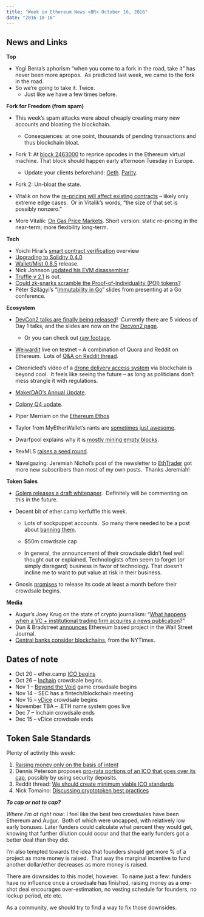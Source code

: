 ```yaml
---
title: "Week in Ethereum News <BR> October 16, 2016"
date: "2016-10-16"
---
```


## News and Links

**Top**

- Yogi Berra’s aphorism “when you come to a fork in the road, take it” has never been more apropos.  As predicted last week, we came to the fork in the road.
- So we’re going to take it. Twice.
    - Just like we have a few times before.  
        

**Fork for Freedom (from spam)**

- This week’s spam attacks were about cheaply creating many new accounts and bloating the blockchain.
    - Consequences: at one point, thousands of pending transactions and thus blockchain bloat.  
        
- Fork 1: At [block 2463000](https://t.umblr.com/redirect?z=https%3A%2F%2Fblog.ethereum.org%2F2016%2F10%2F13%2Fannouncement-imminent-hard-fork-eip150-gas-cost-changes%2F&t=M2I3ZmIyN2NkNzc3NjU3NDUxN2RlMTZhNTllNGFmMzY3YTcxYTY3OCxOSnB1em1ESA%3D%3D&b=t%3AQ8svKXOQOFn4j1wJ-IeWRA&p=https%3A%2F%2Fwww.weekinethereum.com%2Fpost%2F155176171838%2Foctober-16-2016&m=0) to reprice opcodes in the Ethereum virtual machine. That block should happen early afternoon Tuesday in Europe.
    - Update your clients beforehand: [Geth](https://t.umblr.com/redirect?z=https%3A%2F%2Fgithub.com%2Fethereum%2Fgo-ethereum%2Freleases%2Ftag%2Fv1.4.18&t=ODkyYzE3ZDJmYjQyOGMxNTEzZjdkNWQ3ZDc1ODZkOTYzZDE4OGM3YyxOSnB1em1ESA%3D%3D&b=t%3AQ8svKXOQOFn4j1wJ-IeWRA&p=https%3A%2F%2Fwww.weekinethereum.com%2Fpost%2F155176171838%2Foctober-16-2016&m=0). [Parity](https://t.umblr.com/redirect?z=https%3A%2F%2Fgithub.com%2Fethcore%2Fparity%2Freleases%2Ftag%2Fv1.3.8&t=NzI3OWM2YTBjOGVjODI1ZjEzMTc2NjA2NTVlYWQwZDVjZDEwODI3YixOSnB1em1ESA%3D%3D&b=t%3AQ8svKXOQOFn4j1wJ-IeWRA&p=https%3A%2F%2Fwww.weekinethereum.com%2Fpost%2F155176171838%2Foctober-16-2016&m=0).  
        
- Fork 2: Un-bloat the state.
- Vitalik on how the [re-pricing will affect existing contracts](https://t.umblr.com/redirect?z=https%3A%2F%2Fwww.reddit.com%2Fr%2Fethereum%2Fcomments%2F57p0bv%2Fa_quick_note_on_how_the_call_gas_cost_increase%2F&t=NTE5ZTkzYjU3ODFhN2M5ZTVmMGQ1NzQ3NTliM2M5MjRkZDQ2MWJmZCxOSnB1em1ESA%3D%3D&b=t%3AQ8svKXOQOFn4j1wJ-IeWRA&p=https%3A%2F%2Fwww.weekinethereum.com%2Fpost%2F155176171838%2Foctober-16-2016&m=0) – likely only extreme edge cases.  Or in Vitalik’s words, “the size of that set is possibly nonzero.”
- More Vitalik: [On Gas Price Markets](https://t.umblr.com/redirect?z=https%3A%2F%2Fwww.reddit.com%2Fr%2Fethereum%2Fcomments%2F572n4q%2Fon_gas_price_markets%2F&t=ZjRkNTJjZTgzMDM0MzFkY2E5ZDI0NDI3NTNkYzg5ZTIwZjIxZjk0NCxOSnB1em1ESA%3D%3D&b=t%3AQ8svKXOQOFn4j1wJ-IeWRA&p=https%3A%2F%2Fwww.weekinethereum.com%2Fpost%2F155176171838%2Foctober-16-2016&m=0). Short version: static re-pricing in the near-term; more flexibility long-term.

**Tech**

- Yoichi Hirai’s [smart contract verification](https://t.umblr.com/redirect?z=https%3A%2F%2Fgithub.com%2Fpirapira%2Fethereum-formal-verification-overview%2Fblob%2Fmaster%2FREADME.md&t=ZjJhMTc1Mzk0Zjg4MmNjNzE1ZDc1ZGU1NDYzMjA4M2UwNjlmMWNiYixOSnB1em1ESA%3D%3D&b=t%3AQ8svKXOQOFn4j1wJ-IeWRA&p=https%3A%2F%2Fwww.weekinethereum.com%2Fpost%2F155176171838%2Foctober-16-2016&m=0) overview
- [Upgrading to Solidity 0.4.0](https://t.umblr.com/redirect?z=https%3A%2F%2Fgithub.com%2Fethereum%2Fsolidity%2Fblob%2Fdevelop%2FChangelog.md&t=OWJmYjE2MWUyYTA0ODMwMDkwYjhmNWJhMjg5YzFlMGM3YzRhMmY0NSxOSnB1em1ESA%3D%3D&b=t%3AQ8svKXOQOFn4j1wJ-IeWRA&p=https%3A%2F%2Fwww.weekinethereum.com%2Fpost%2F155176171838%2Foctober-16-2016&m=0)
- [Wallet/Mist 0.8.5](https://t.umblr.com/redirect?z=https%3A%2F%2Fgithub.com%2Fethereum%2Fmist%2Freleases%2Ftag%2Fv0.8.5&t=OWY0ZmEyM2I1ZTY3NjJlN2Y2MDVmYTY0MTVjNDAyOWQ0OTgyNTA3OCxOSnB1em1ESA%3D%3D&b=t%3AQ8svKXOQOFn4j1wJ-IeWRA&p=https%3A%2F%2Fwww.weekinethereum.com%2Fpost%2F155176171838%2Foctober-16-2016&m=0) release.
- Nick Johnson [updated his EVM disassembler](https://t.umblr.com/redirect?z=https%3A%2F%2Fgithub.com%2Farachnid%2Fevmdis%2F&t=ZjU1ZmUxOTEzMWNlZmFiNTI1ZDQ1NDE5NGIxMGI1OGZlMTI5ODU0NCxOSnB1em1ESA%3D%3D&b=t%3AQ8svKXOQOFn4j1wJ-IeWRA&p=https%3A%2F%2Fwww.weekinethereum.com%2Fpost%2F155176171838%2Foctober-16-2016&m=0).
- [Truffle v 2.1](https://t.umblr.com/redirect?z=https%3A%2F%2Fwww.reddit.com%2Fr%2Fethereum%2Fcomments%2F574rvr%2Ftruffle_v210_now_with_solc_04x_support%2F&t=Yzc1M2VhMTQ5OGZhNzVhYTM3YWJlZTgxNWVmOTYxMTJlZmFkYmI2NixOSnB1em1ESA%3D%3D&b=t%3AQ8svKXOQOFn4j1wJ-IeWRA&p=https%3A%2F%2Fwww.weekinethereum.com%2Fpost%2F155176171838%2Foctober-16-2016&m=0) is out.
- [Could zk-snarks scramble the Proof-of-Individuality (POI) tokens?](https://t.umblr.com/redirect?z=https%3A%2F%2Fwww.reddit.com%2Fr%2Fethereum%2Fcomments%2F57j3zp%2Fcould_zksnarks_scramble_the_proofofindividuality%2F&t=OTNlNjMwMTJhNzA0ZTJmOGFiY2Y1YjgyNTA1ZDNkZjg3YzU3MmIxNCxOSnB1em1ESA%3D%3D&b=t%3AQ8svKXOQOFn4j1wJ-IeWRA&p=https%3A%2F%2Fwww.weekinethereum.com%2Fpost%2F155176171838%2Foctober-16-2016&m=0)
- Péter Szilágyi’s “[Immutability in Go](https://t.umblr.com/redirect?z=https%3A%2F%2Fethereum.karalabe.com%2Ftalks%2F2016-dotgo.html&t=MGJiOGViMjk5YjI0NmQ4NjNhZTdkYjM3MzdjNWZjNDk0ZGQ4Nzc4YyxOSnB1em1ESA%3D%3D&b=t%3AQ8svKXOQOFn4j1wJ-IeWRA&p=https%3A%2F%2Fwww.weekinethereum.com%2Fpost%2F155176171838%2Foctober-16-2016&m=0)” slides from presenting at a Go conference.

**Ecosystem**

- [DevCon2 talks are finally being released](https://t.umblr.com/redirect?z=https%3A%2F%2Fwww.youtube.com%2Fchannel%2FUCNOfzGXD_C9YMYmnefmPH0g&t=ZjE2MGNiMDZiN2I4MzZmY2Y3ZDY2YWE2N2QxZjgxZjdhNjU4MTIzZSxOSnB1em1ESA%3D%3D&b=t%3AQ8svKXOQOFn4j1wJ-IeWRA&p=https%3A%2F%2Fwww.weekinethereum.com%2Fpost%2F155176171838%2Foctober-16-2016&m=0)!  Currently there are 5 videos of Day 1 talks, and the slides are now on the [Decvon2 page](https://t.umblr.com/redirect?z=https%3A%2F%2Fethereumfoundation.org%2Fdevcon&t=YWRhZDJkZjdjYmMzZTdhZTQ5YzliYTk4YzM3NWZhN2M0ZDhjMTFiNyxOSnB1em1ESA%3D%3D&b=t%3AQ8svKXOQOFn4j1wJ-IeWRA&p=https%3A%2F%2Fwww.weekinethereum.com%2Fpost%2F155176171838%2Foctober-16-2016&m=0).
    - Or you can check out [raw footage](https://t.umblr.com/redirect?z=http%3A%2F%2Flist.youku.com%2Falbumlist%2Fshow%3Fid%3D28368456%26ascending%3D1%26page%3D1&t=NzNjNDAxZTJhZWZjYjIxMmFkNDZjN2VhMTBjOTA1YjY1ZGIwNjE2NSxOSnB1em1ESA%3D%3D&b=t%3AQ8svKXOQOFn4j1wJ-IeWRA&p=https%3A%2F%2Fwww.weekinethereum.com%2Fpost%2F155176171838%2Foctober-16-2016&m=0).  
        
- [Weiwardit](https://t.umblr.com/redirect?z=http%3A%2F%2Fwww.weiwardit.com%2F&t=YzgzY2IzMDE4NjgwYTk1MWI5ZTYwYjU4YTA2OTc5YTRhZWNhMzBkOSxOSnB1em1ESA%3D%3D&b=t%3AQ8svKXOQOFn4j1wJ-IeWRA&p=https%3A%2F%2Fwww.weekinethereum.com%2Fpost%2F155176171838%2Foctober-16-2016&m=0) live on testnet – A combination of Quora and Reddit on Ethereum.  Lots of [Q&A on Reddit thread](https://t.umblr.com/redirect?z=https%3A%2F%2Fwww.reddit.com%2Fr%2Fethereum%2Fcomments%2F56rkrs%2Fi_built_a_new_dapp_ethereum_quora_reddit_steemit%2F&t=MjdkYjdhZjY2Y2M5MWMyYzllYWU5OWU4Mzk4YmUwOTAzMWQ4MmU2ZixOSnB1em1ESA%3D%3D&b=t%3AQ8svKXOQOFn4j1wJ-IeWRA&p=https%3A%2F%2Fwww.weekinethereum.com%2Fpost%2F155176171838%2Foctober-16-2016&m=0).
- Chronicled’s video of a [drone delivery access system](https://t.umblr.com/redirect?z=http%3A%2F%2Fchronicled.org%2Fdrone-case-study.html&t=ZWM2MTAxZTM1ODU5ODRkNzljMjBkZjk4N2U3ZDYzZGQ1ZGM5M2I4MCxOSnB1em1ESA%3D%3D&b=t%3AQ8svKXOQOFn4j1wJ-IeWRA&p=https%3A%2F%2Fwww.weekinethereum.com%2Fpost%2F155176171838%2Foctober-16-2016&m=0) via blockchain is beyond cool.  It feels like seeing the future – as long as politicians don’t mess strangle it with regulations.
- [MakerDAO’s Annual Update](https://t.umblr.com/redirect?z=https%3A%2F%2Fblog.makerdao.com%2F2016%2F10%2F11%2Fmaker-annual-update%2F&t=ZDk2ZjVmODExMzg3ODQ2MzYxZTI5YTM2ZDI3NzFlODNjZGJlMzE2ZixOSnB1em1ESA%3D%3D&b=t%3AQ8svKXOQOFn4j1wJ-IeWRA&p=https%3A%2F%2Fwww.weekinethereum.com%2Fpost%2F155176171838%2Foctober-16-2016&m=0).
- [Colony Q4 update](https://t.umblr.com/redirect?z=https%3A%2F%2Fblog.colony.io%2Fcolony-q4-update-77f7661a9e00&t=ODYxMjM5MTY0NTY0MmFkMmU3ZTc2ZDg5ZWMwZDA5Y2VmY2UzYzZlOSxOSnB1em1ESA%3D%3D&b=t%3AQ8svKXOQOFn4j1wJ-IeWRA&p=https%3A%2F%2Fwww.weekinethereum.com%2Fpost%2F155176171838%2Foctober-16-2016&m=0).
- Piper Merriam on the [Ethereum Ethos](https://t.umblr.com/redirect?z=https%3A%2F%2Fwww.reddit.com%2Fr%2Fethereum%2Fcomments%2F57hqyg%2Fthoughts_on_our_values_as_a_community%2F&t=MTA5ZWIzY2ZkNWNiMDhmNzkzYmQzYWY5MjY5NmVjY2EzMzRlZDQ1YSxOSnB1em1ESA%3D%3D&b=t%3AQ8svKXOQOFn4j1wJ-IeWRA&p=https%3A%2F%2Fwww.weekinethereum.com%2Fpost%2F155176171838%2Foctober-16-2016&m=0)
- Taylor from MyEtherWallet’s rants are [sometimes just awesome](https://t.umblr.com/redirect?z=https%3A%2F%2Fwww.reddit.com%2Fr%2Fethereum%2Fcomments%2F56wgd7%2Fsecurity_of_jaxx%2Fd8myta8%3Fcontext%3D3&t=YTNkOGMwYTZmOWNmOTE0MTQ0ZDE1NDE1ZTY5MThmMTU3ODdhYTU2OCxOSnB1em1ESA%3D%3D&b=t%3AQ8svKXOQOFn4j1wJ-IeWRA&p=https%3A%2F%2Fwww.weekinethereum.com%2Fpost%2F155176171838%2Foctober-16-2016&m=0).
- Dwarfpool explains why it is [mostly mining empty blocks](https://t.umblr.com/redirect?z=https%3A%2F%2Fwww.reddit.com%2Fr%2Fethereum%2Fcomments%2F57c1yn%2Fwhy_dwarfpool_mines_mostly_empty_blocks_and_only%2F&t=MDZkMGIxYWE0MTdkOTRmYTllYThiMWUxYjJjNjEwMTI4ZDViYTE5YSxOSnB1em1ESA%3D%3D&b=t%3AQ8svKXOQOFn4j1wJ-IeWRA&p=https%3A%2F%2Fwww.weekinethereum.com%2Fpost%2F155176171838%2Foctober-16-2016&m=0).
- RexMLS [raises a seed round](https://t.umblr.com/redirect?z=http%3A%2F%2Fwww.rexmls.com%2Fblog%2Funcategorized%2Fsuccessful-seed-objectives%2F&t=ZTM4ODg0MzAwZGY5MTliZmUxODdhMjkwZDE1ZjhhMDllNTliN2FiZixOSnB1em1ESA%3D%3D&b=t%3AQ8svKXOQOFn4j1wJ-IeWRA&p=https%3A%2F%2Fwww.weekinethereum.com%2Fpost%2F155176171838%2Foctober-16-2016&m=0).
- Navelgazing: Jeremiah Nichol’s post of the newsletter to [EthTrader](https://t.umblr.com/redirect?z=https%3A%2F%2Fwww.reddit.com%2Fr%2Fethtrader%2Fcomments%2F56p3h8%2Fthis_guy_has_a_very_clean_newsletter_and_a_great%2F&t=YTZjOWJmNjI2YzFkNTEzNzdhM2UzMzVhZDJlOGE2NjM5ZjE1ZGE1ZixOSnB1em1ESA%3D%3D&b=t%3AQ8svKXOQOFn4j1wJ-IeWRA&p=https%3A%2F%2Fwww.weekinethereum.com%2Fpost%2F155176171838%2Foctober-16-2016&m=0) got more new subscribers than most of my own posts.  Thanks Jeremiah!

**Token Sales**  

- [Golem releases a draft whitepaper](https://t.umblr.com/redirect?z=http%3A%2F%2Fgolemproject.net%2Fdoc%2FDraftGolemProjectWhitepaper.pdf&t=Y2RiY2ZkYjE0YmFlNWNlNWZjOGQ0NmQ0Y2YwMWMzMDQ4NDU4N2Q4NyxOSnB1em1ESA%3D%3D&b=t%3AQ8svKXOQOFn4j1wJ-IeWRA&p=https%3A%2F%2Fwww.weekinethereum.com%2Fpost%2F155176171838%2Foctober-16-2016&m=0).  Definitely will be commenting on this in the future.
- Decent bit of ether.camp kerfuffle this week.
    - Lots of sockpuppet accounts.  So many there needed to be a post about [banning them](https://t.umblr.com/redirect?z=https%3A%2F%2Fwww.reddit.com%2Fr%2Fethereum%2Fcomments%2F57fcef%2Fbanned_sockpuppet_accounts_promoting_projects_are%2F&t=ZmZmNmNkNDBjY2Q4MGMyYWI1MjRmZDI2NjFkMDc5YTdiNzhhY2NkNixOSnB1em1ESA%3D%3D&b=t%3AQ8svKXOQOFn4j1wJ-IeWRA&p=https%3A%2F%2Fwww.weekinethereum.com%2Fpost%2F155176171838%2Foctober-16-2016&m=0).  
        
    - $50m crowdsale cap  
        
    - In general, the announcement of their crowdsale didn’t feel well thought out or explained. Technologists often seem to forget (or simply disregard) business in favor of technology. That doesn’t incline me to want to put value at risk in their business.  
        
- Gnosis [promises](https://t.umblr.com/redirect?z=https%3A%2F%2Fwww.reddit.com%2Fr%2Fethereum%2Fcomments%2F56urcg%2Fethereum_community_needs_a_more_rigorous_tools_to%2Fd8nmsyj%3Fcontext%3D3&t=NTU1MDg4MWVhOGY4N2Q2YjJlZWE5NDNhODNjNDY4MTJlNTRhY2ZjOSxOSnB1em1ESA%3D%3D&b=t%3AQ8svKXOQOFn4j1wJ-IeWRA&p=https%3A%2F%2Fwww.weekinethereum.com%2Fpost%2F155176171838%2Foctober-16-2016&m=0) to release its code at least a month before their crowdsale begins.

**Media**

- Augur’s Joey Krug on the state of crypto journalism: “[What happens when a VC + institutional trading firm acquires a news publication](https://t.umblr.com/redirect?z=https%3A%2F%2Fmedium.com%2F%40joeykrug%2Fjournalism-bcd76ab28484&t=MzEzZWY2YjliMDFhNGI2Nzg0ZDJjNjFkNmIwN2ZkZDZjOGU5NzIyMCxOSnB1em1ESA%3D%3D&b=t%3AQ8svKXOQOFn4j1wJ-IeWRA&p=https%3A%2F%2Fwww.weekinethereum.com%2Fpost%2F155176171838%2Foctober-16-2016&m=0)?”
- Dun & Bradstreet [announces](https://t.umblr.com/redirect?z=http%3A%2F%2Fblogs.wsj.com%2Fcio%2F2016%2F10%2F14%2Fdun-bradstreet-tests-blockchain-for-trade-finance%2F&t=ZGRhMTA4YWYyNjI0MmVmNTVkNTFiNzAzMjE1OGQ3MDU0YjMzMTUwZixOSnB1em1ESA%3D%3D&b=t%3AQ8svKXOQOFn4j1wJ-IeWRA&p=https%3A%2F%2Fwww.weekinethereum.com%2Fpost%2F155176171838%2Foctober-16-2016&m=0) Ethereum based project in the Wall Street Journal.
- [Central banks consider blockchains](https://t.umblr.com/redirect?z=http%3A%2F%2Fwww.nytimes.com%2F2016%2F10%2F12%2Fbusiness%2Fdealbook%2Fcentral-banks-consider-bitcoins-technology-if-not-bitcoin.html%3F_r%3D0&t=ZTZlZjRiODBiOTNhM2Q5ODQzODI5ODBlMGVmY2Y4NzQzYTAxOGU5YSxOSnB1em1ESA%3D%3D&b=t%3AQ8svKXOQOFn4j1wJ-IeWRA&p=https%3A%2F%2Fwww.weekinethereum.com%2Fpost%2F155176171838%2Foctober-16-2016&m=0), from the NYTimes.

## Dates of note      

- Oct 20 – ether.camp [ICO begins](https://t.umblr.com/redirect?z=https%3A%2F%2Fforum.ether.camp%2Fc%2FHackerGold&t=NzBkMWQ4NThlMmViZjgzYjU0YjdiOGI5NTFhMzcxZTYxNWEyMWVjZCxOSnB1em1ESA%3D%3D&b=t%3AQ8svKXOQOFn4j1wJ-IeWRA&p=https%3A%2F%2Fwww.weekinethereum.com%2Fpost%2F155176171838%2Foctober-16-2016&m=0)
- Oct 26 – [Inchain](https://t.umblr.com/redirect?z=http%3A%2F%2Fico.inchain.io&t=MGExMDIwYzM0ZmY1OTNkYzZlNDljYTZiYzZiZTk0OWRmNDZiYTFlOSxOSnB1em1ESA%3D%3D&b=t%3AQ8svKXOQOFn4j1wJ-IeWRA&p=https%3A%2F%2Fwww.weekinethereum.com%2Fpost%2F155176171838%2Foctober-16-2016&m=0) crowdsale begins.
- Nov 1 – [Beyond the Void](https://t.umblr.com/redirect?z=http%3A%2F%2Fbeyond-the-void.net%2F&t=MmIwZmU5ZDI0N2RjYzUwOTA5ZDAwMDQ4Zjg2NjE3MGJiNWUxNjlhOCxOSnB1em1ESA%3D%3D&b=t%3AQ8svKXOQOFn4j1wJ-IeWRA&p=https%3A%2F%2Fwww.weekinethereum.com%2Fpost%2F155176171838%2Foctober-16-2016&m=0) game crowdsale begins
- Nov 14 – SEC has a fintech/blockchain meeting
- Nov 15 – [vDice](https://t.umblr.com/redirect?z=http%3A%2F%2Fcrowdsale.vdice.io%2F&t=ZWUwZTRjZTZlY2JhZTg5NTQzZDA2Y2NlMGVmNzMxMTM5OWYwMDk5MixOSnB1em1ESA%3D%3D&b=t%3AQ8svKXOQOFn4j1wJ-IeWRA&p=https%3A%2F%2Fwww.weekinethereum.com%2Fpost%2F155176171838%2Foctober-16-2016&m=0) crowdsale begins
- November TBA – .ETH name system goes live
- Dec 7 – Inchain crowdsale ends
- Dec 15 – vDice crowdsale ends

## Token Sale Standards  

Plenty of activity this week:

1. [Raising money only on the basis of intent](https://t.umblr.com/redirect?z=https%3A%2F%2Fwww.reddit.com%2Fr%2Fethereum%2Fcomments%2F57ctky%2Fico_raising_money_on_the_only_basis_of_the_intent%2F&t=MGEzZDJjM2ZkYzZjNDJjMDIwOTI0YTIwOTQ4ZDdjNDJjZTRkZjIxYyxOSnB1em1ESA%3D%3D&b=t%3AQ8svKXOQOFn4j1wJ-IeWRA&p=https%3A%2F%2Fwww.weekinethereum.com%2Fpost%2F155176171838%2Foctober-16-2016&m=0)
2. Dennis Peterson proposes [pro-rata portions of an ICO that goes over its cap](https://t.umblr.com/redirect?z=http%3A%2F%2Fwww.blunderingcode.com%2Ffairtokensales%2F&t=YTE2NDM2NTk5YWZmNzQ5MWU0MGIxZjQzYmNiNjI5ODQzZjRiNzg0NyxOSnB1em1ESA%3D%3D&b=t%3AQ8svKXOQOFn4j1wJ-IeWRA&p=https%3A%2F%2Fwww.weekinethereum.com%2Fpost%2F155176171838%2Foctober-16-2016&m=0), possibly by using security deposits.
3. Reddit thread: [We should create minimum viable ICO standards](https://t.umblr.com/redirect?z=https%3A%2F%2Fwww.reddit.com%2Fr%2Fethereum%2Fcomments%2F57j8uk%2Fwe_should_create_a_set_of_guidance_that_defines_a%2F&t=MDYwNGM2OTE1NWE5NGFhNTRjNjVlY2M0MDg0OWM4NmU1YzI5NTgyYSxOSnB1em1ESA%3D%3D&b=t%3AQ8svKXOQOFn4j1wJ-IeWRA&p=https%3A%2F%2Fwww.weekinethereum.com%2Fpost%2F155176171838%2Foctober-16-2016&m=0)
4. Nick Tomaino: [Discussing cryptotoken best practices](https://t.umblr.com/redirect?z=https%3A%2F%2Fmedium.com%2F%40ntmoney%2Fdiscussing-cryptotoken-best-practices-5ff4b9184933&t=YzFiNDViOTFiNWI0NzVhYWQxMWMwMmEwODNhN2I2ZGZlODA4ZjEyYixOSnB1em1ESA%3D%3D&b=t%3AQ8svKXOQOFn4j1wJ-IeWRA&p=https%3A%2F%2Fwww.weekinethereum.com%2Fpost%2F155176171838%2Foctober-16-2016&m=0)

_**To cap or not to cap?**_

_Where I’m at right now_: I feel like the best two crowdsales have been Ethereum and Augur.  Both of which were uncapped, with relatively low early bonuses. Later funders could calculate what percent they would get, knowing that further dilution could occur and that the early funders got a better deal than they did.

I’m also tempted towards the idea that founders should get more % of a project as more money is raised.  That way the marginal incentive to fund another dollar/ether decreases as more money is raised.

There are downsides to this model, however.  To name just a few: funders have no influence once a crowdsale has finished, raising money as a one-shot deal encourages over-estimation, no vesting schedule for founders, no lockup period, etc etc.

As a community, we should try to find a way to fix those downsides.
